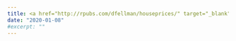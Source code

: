 ```yaml
---
title: <a href="http://rpubs.com/dfellman/houseprices/" target="_blank">Predicting house prices using machine learning</a>
date: "2020-01-08"
#excerpt: ""
---
```

